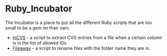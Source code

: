 Ruby_Incubator
==============

The Incubator is a place to put all the different Ruby scripts that are too small to be a gem on their own.

* [InCVS](./InCVS/) - a script to extract CVS entries from a file when a certain column is in the list of allowed IDs.
* [Fileaway](./fileaway) - a script to rename files with the folder name they are in. 
